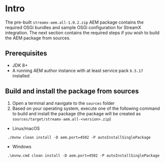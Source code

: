 # Intro

The pre-built `streamx-aem.all-1.0.2.zip` AEM package contains the required OSGi bundles and sample OSGi configuration
for StreamX integration.
The next section contains the required steps if you wish to build the AEM package from sources.

## Prerequisites

* JDK 8+
* A running AEM author instance with at least service pack `6.5.17` installed

## Build and install the package from sources

1. Open a terminal and navigate to the `sources` folder
2. Based on your operating system, execute one of the following command to build and install the package (the package will be created as `sources/target/streamx-aem.all-<version>.zip`) 

* Linux/macOS

```shell
 ./mvnw clean install -D aem.port=4502 -P autoInstallSinglePackage
```

* Windows

```shell
 .\mvnw.cmd clean install -D aem.port=4502 -P autoInstallSinglePackage
```
